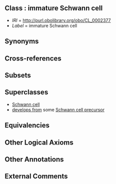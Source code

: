 
## Class : immature Schwann cell

 * *IRI* = http://purl.obolibrary.org/obo/CL_0002377
 * *Label* = immature Schwann cell

## Synonyms


## Cross-references


## Subsets


## Superclasses

 * [Schwann cell](../../CL/73/CL_0002573.md)
 * [develops from](../../RO/02/RO_0002202.md) some [Schwann cell precursor](../../CL/75/CL_0002375.md)

## Equivalencies


## Other Logical Axioms


## Other Annotations


## External Comments

